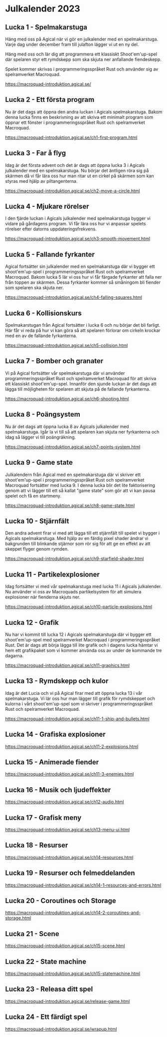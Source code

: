 # Julkalender 2023

## Lucka 1 - Spelmakarstuga

Häng med oss på Agical när vi gör en julkalender med en spelmakarstuga.
Varje dag under december fram till julafton lägger vi ut en ny del.

Häng med oss och lär dig att programmera ett klassiskt Shoot'em'up-spel där
spelaren styr ett rymdskepp som ska skjuta ner anfallande fiendeskepp.

Spelet kommer skrivas i programmeringsspråket Rust och använder sig av
spelramverket Macroquad.

https://macroquad-introduktion.agical.se/

## Lucka 2 - Ett första program

Nu är det dags att öppna den andra luckan i Agicals spelmakarstuga. Bakom
denna lucka finns en beskrivning av att skriva ett minimalt program som öppnar
ett fönster i programmeringsspråket Rust och spelramverket Macroquad.

https://macroquad-introduktion.agical.se/ch1-first-program.html

## Lucka 3 - Far å flyg

Idag är det första advent och det är dags att öppna lucka 3 i Agicals
julkalender med en spelmakarstuga. Nu börjar det äntligen röra sig på skärmen
då vi får lära oss hur man ritar ut en cirkel på skärmen som kan styras med
hjälp av piltangenterna.

https://macroquad-introduktion.agical.se/ch2-move-a-circle.html

## Lucka 4 - Mjukare rörelser

I den fjärde luckan i Agicals julkalender med spelmakarstuga bygger vi vidare
på gårdagens program. Vi får lära oss hur vi anpassar spelets rörelser efter
datorns uppdateringsfrekvens.

https://macroquad-introduktion.agical.se/ch3-smooth-movement.html

## Lucka 5 - Fallande fyrkanter

Agical fortsätter sin julkalender med en spelmakarstuga där vi bygger ett
shoot'em'up-spel i programmeringsspråket Rust och spelramverket Macroquad.
Bakom lucka 5 lär vi oss hur vi får färgade fyrkanter att falla ner från
toppen av skärmen. Dessa fyrkanter kommer så småningom bli fiender som
spelaren ska skjuta ner.

https://macroquad-introduktion.agical.se/ch4-falling-squares.html

## Lucka 6 - Kollisionskurs

Spelmakarstugan från Agical fortsätter i lucka 6 och nu börjar det bli
farligt. Här får vi reda på hur vi kan göra så att spelaren förlorar om
cirkeln krockar med en av de fallande fyrkanterna. 

https://macroquad-introduktion.agical.se/ch5-collision.html

## Lucka 7 - Bomber och granater

Vi på Agical fortsätter vår spelmakarstuga där vi använder
programmeringsspråket Rust och spelramverket Macroquad för att skriva ett
klassiskt shoot'em'up-spel. Innanför den sjunde luckan är det dags att lägga
till möjligheten för spelaren att skjuta på de fallande fyrkanterna.

https://macroquad-introduktion.agical.se/ch6-shooting.html

## Lucka 8 - Poängsystem

Nu är det dags att öppna lucka 8 av Agicals julkalender med spelmakarstuga.
Igår la vi till så att spelaren kan skjuta ner fyrkanterna och idag så lägger
vi till poängräkning.

https://macroquad-introduktion.agical.se/ch7-points-system.html

## Lucka 9 - Game state

Julkalendern från Agical med en spelmakarstuga där vi skriver ett
shoot'em'up-spel i programmeringsspråket Rust och spelramverket Macroquad
fortsätter med lucka 9. I denna lucka blir det lite faktorisering genom att vi
lägger till ett så kallat "game state" som gör att vi kan pausa spelet och få
en startmeny.

https://macroquad-introduktion.agical.se/ch8-game-state.html

## Lucka 10 - Stjärnfält

Den andra advent firar vi med att lägga till ett stjärnfält till spelet vi
bygger i Agicals spelmakarstuga. Med hjälp av en färdig pixel shader ändrar vi
bakgrunden till blinkande stjärnor som rör sig för att ge en effekt av att
skeppet flyger genom rymden.

https://macroquad-introduktion.agical.se/ch9-starfield-shader.html

## Lucka 11 - Partikelexplosioner

Idag fortsätter vi med vår spelmakarstuga med lucka 11 i Agicals julkalender.
Nu använder vi oss av Macroquads partikelsystem för att simulera explosioner
när fienderna skjuts ner.

https://macroquad-introduktion.agical.se/ch10-particle-explosions.html

## Lucka 12 - Grafik

Nu har vi kommit till lucka 12 i Agicals spelmakarstuga där vi bygger ett
shoot'em'up-spel med spelramverket Macroquad i programmeringsspråket Rust. Det
är dags att börja lägga till lite grafik och i dagens lucka hämtar vi hem ett
grafikpaket som vi kommer använda oss av under de kommande tre dagarna.

https://macroquad-introduktion.agical.se/ch11-graphics.html

## Lucka 13 - Rymdskepp och kulor

Idag är det Lucia och vi på Agical firar med att öppna lucka 13 i vår
spelmakarstuga. Vi lär oss hur man lägger till grafik för rymdskeppet och
kulorna i vårt shoot'em'up-spel som vi skriver i programmeringsspråket Rust
och spelramverket Macroquad.

https://macroquad-introduktion.agical.se/ch11-1-ship-and-bullets.html

## Lucka 14 - Grafiska explosioner

https://macroquad-introduktion.agical.se/ch11-2-explosions.html

## Lucka 15 - Animerade fiender

https://macroquad-introduktion.agical.se/ch11-3-enemies.html

## Lucka 16 - Musik och ljudeffekter

https://macroquad-introduktion.agical.se/ch12-audio.html

## Lucka 17 - Grafisk meny

https://macroquad-introduktion.agical.se/ch13-menu-ui.html

## Lucka 18 - Resurser

https://macroquad-introduktion.agical.se/ch14-resources.html

## Lucka 19 - Resurser och felmeddelanden

https://macroquad-introduktion.agical.se/ch14-1-resources-and-errors.html

## Lucka 20 - Coroutines och Storage

https://macroquad-introduktion.agical.se/ch14-2-coroutines-and-storage.html

## Lucka 21 - Scene

https://macroquad-introduktion.agical.se/ch15-scene.html

## Lucka 22 - State machine

https://macroquad-introduktion.agical.se/ch15-statemachine.html

## Lucka 23 - Releasa ditt spel

https://macroquad-introduktion.agical.se/release-game.html

## Lucka 24 - Ett färdigt spel

https://macroquad-introduktion.agical.se/wrapup.html

